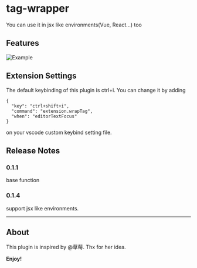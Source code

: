 # tag-wrapper

You can use it in jsx like environments(Vue, React...) too

## Features

![Example](https://github.com/hwen/tag-wrapper/raw/master/images/preview.gif)

## Extension Settings

The default keybinding of this plugin is ctrl+i. You can change it by adding

```
{
  "key": "ctrl+shift+i",
  "command": "extension.wrapTag",
  "when": "editorTextFocus"
}
```
on your vscode custom keybind setting file.

## Release Notes

### 0.1.1
base function

### 0.1.4
support jsx like environments.

-----------------------------------------------------------------------------------------------------------

## About

This plugin is inspired by @草莓. Thx for her idea.

**Enjoy!**
